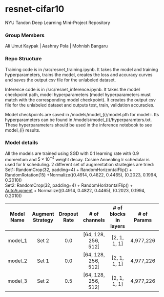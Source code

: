 # resnet-cifar10
NYU Tandon Deep Learning Mini-Project Repository

### Group Members
Ali Umut Kaypak | Aashray Pola | Mohnish Bangaru

### Repo Structure
Training code is in /src/resnet_training.ipynb. It takes the model and training hyperparameters, trains the model, creates the loss and accuracy curves and saves the output csv file for the unlabeled dataset. 

Inference code is in /src/resnet_inference.ipynb. It takes the model checkpoint path, model hyperparameters (model hyperparameters must match with the corresponding model checkpoint). It creates the output csv file for the unlabeled dataset and outputs test, train, validation accuracies. 

Model checkpoints are saved in /models/model_{i}/model.pth for model i. Its hyperparameters can be found in /models/model_{i}/hyperparamters.txt. These hyperparameters should be used in the inference notebook to see model_{i} results.

### Model details
All the models are trained using SGD with 0.1 learning rate with 0.9 momentum and $5\times10^{-4}$ weight decay. Cosine Annealing lr schedular is used for lr scheduling. 2 different set of augmentation strategies are tried:\
Set1: RandomCrop(32, padding=4) + RandomHorizontalFlip() + RandomRotation(15) +Normalize((0.4914, 0.4822, 0.4465), (0.2023, 0.1994, 0.2010)) \
Set2: RandomCrop(32, padding=4) + RandomHorizontalFlip() + [AutoAugment](https://arxiv.org/pdf/1805.09501.pdf) + Normalize((0.4914, 0.4822, 0.4465), (0.2023, 0.1994, 0.2010))

| Model Name | Augment Strategy | Dropout Rate |    # of  channels    | # of blocks  in layers | # of Params | Test  Accuracy |
|:----------:|:----------------:|:------------:|:--------------------:|:----------------------:|:-----------:|:--------------:|
|   model_1  |       Set 2      |      0.0     | [64, 128,  256, 512] |      [2, 1,  1, 1]     |  4,977,226  |     95.20%     |
|   model_2  |       Set 1      |      0.0     | [64, 128,  256, 512] |      [2, 1,  1, 1]     |  4,977,226  |     93.90%     |
|   model_3  |       Set 2      |      0.5     | [64, 128,  256, 512] |      [2, 1,  1, 1]     |  4,977,226  |     90.78%     |